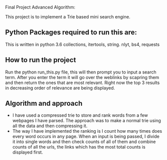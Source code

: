 Final Project Advanced Algorithm:

This project is to implement a Trie based mini search engine.

## Python Packages required to run this are:
This is written in python 3.6
collections, itertools, string. nlyt, bs4, requests
## How to run the project
Run the python run_this.py file, this will then prompt you to input a search term.
After you enter the term it will go over the weblinks by scapring them and then return the ones that are most relevant.
Right now the top 3 results in decreasing order of relevance are being displayed.


## Algorithm and approach

 - I have used a compressed trie to store and rank words from a few webpages I have parsed. The approach was to make a normal trie using all the data and then compressing it.
 - The way I have implemented the ranking is I count how many times does every word occurs in any page. When an input is being passed, I divide it into single words and then check counts of all of them and combine counts of all the urls, the links which has the most total counts is displayed first.